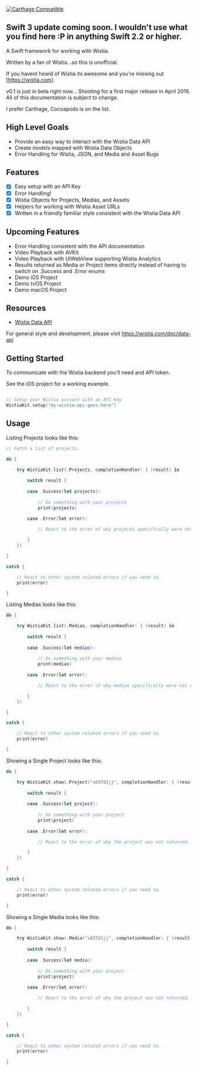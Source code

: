 
[![Carthage Compatible](https://img.shields.io/badge/Carthage-compatible-4BC51D.svg?style=flat)](https://github.com/Carthage/Carthage)
 
## Swift 3 update coming soon. I wouldn't use what you find here :P in anything Swift 2.2 or higher.
A Swift framework for working with Wistia. 

Written by a fan of Wistia...so this is unofficial. 

If you havent heard of Wistia its awesome and you're missing out [https://wistia.com].

v0.1 is just in beta right now... Shooting for a first major release in April 2016. All of this documentation is subject to change.

I prefer Carthage, Cocoapods is on the list. 

## High Level Goals

- Provide an easy way to interact with the Wistia Data API
- Create models mapped with Wistia Data Objects
- Error Handling for Wistia, JSON, and Media and Asset Bugs 

## Features

- [x] Easy setup with an API Key
- [x] Error Handling!
- [x] Wistia Objects for Projects, Medias, and Assets
- [x] Helpers for working with Wistia Asset URLs
- [x] Written in a friendly familiar style consistent with the Wistia Data API

## Upcoming Features

- Error Handling consistent with the API documentation
- Video Playback with AVKit
- Video Playback with UIWebView supporting Wistia Analytics
- Results returned as Media or Project items directly instead of having to switch on .Success and .Error enums
- Demo iOS Project
- Demo tvOS Project
- Demo macOS Project

## Resources

- [Wistia Data API](https://wistia.com/doc/data-api)

For general style and development, please visit https://wistia.com/doc/data-api

## Getting Started

To communicate with the Wistia backend you'll need and API token.

See the iOS project for a working example.

```swift

// Setup your Wistia account with an API Key
WistiaKit.setup("my-wistia-api-goes-here")

```

## Usage

Listing Projects looks like this:

```swift
// Fetch a list of projects.

do {

    try WistiaKit.list(.Projects, completionHandler: { (result) in
        
        switch result {
            
        case .Success(let projects):
            
            // Do something with your projects
            print(projects)
            
        case .Error(let error):

            // React to the error of why projects specifically were not returned.

        }
    })

}

catch {

    // React to other system related errors if you need to.
    print(error)

}
```

Listing Medias looks like this:

```swift
do {

    try WistiaKit.list(.Medias, completionHandler: { (result) in
        
        switch result {
            
        case .Success(let medias):
            
            // Do something with your medias
            print(medias)
            
        case .Error(let error):

            // React to the error of why medias specifically were not returned.

        }
    })

}

catch {

    // React to other system related errors if you need to.
    print(error)

}
```

Showing a Single Project looks like this:

```swift
do {

    try WistiaKit.show(.Project("x837d1jj", completionHandler: { (result) in
        
        switch result {
            
        case .Success(let project):
            
            // Do something with your project
            print(project)
            
        case .Error(let error):

            // React to the error of why the project was not returned.

        }
    })

}

catch {

    // React to other system related errors if you need to.
    print(error)

}

```

Showing a Single Media looks like this:

```swift
do {

    try WistiaKit.show(.Media("x837d1jj", completionHandler: { (result) in
        
        switch result {
            
        case .Success(let media):
            
            // Do something with your project
            print(project)
            
        case .Error(let error):

            // React to the error of why the project was not returned.

        }
    })

}

catch {

    // React to other system related errors if you need to.
    print(error)

}
```
